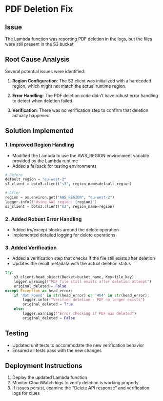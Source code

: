 # PDF Deletion Fix

## Issue
The Lambda function was reporting PDF deletion in the logs, but the files were still present in the S3 bucket.

## Root Cause Analysis
Several potential issues were identified:

1. **Region Configuration**: The S3 client was initialized with a hardcoded region, which might not match the actual runtime region.

2. **Error Handling**: The PDF deletion code didn't have robust error handling to detect when deletion failed.

3. **Verification**: There was no verification step to confirm that deletion actually happened.

## Solution Implemented

### 1. Improved Region Handling
- Modified the Lambda to use the AWS_REGION environment variable provided by the Lambda runtime
- Added a fallback for testing environments

```python
# Before
default_region = "eu-west-2"  
s3_client = boto3.client("s3", region_name=default_region)

# After
region = os.environ.get("AWS_REGION", "eu-west-2")
logger.info(f"Using AWS region: {region}")
s3_client = boto3.client("s3", region_name=region)
```

### 2. Added Robust Error Handling
- Added try/except blocks around the delete operation
- Implemented detailed logging for delete operations

### 3. Added Verification
- Added a verification step that checks if the file still exists after deletion
- Updates the result metadata with the actual deletion status

```python
try:
    s3_client.head_object(Bucket=bucket_name, Key=file_key)
    logger.warning(f"PDF file still exists after deletion attempt")
    original_deleted = False
except Exception as head_error:
    if 'Not Found' in str(head_error) or '404' in str(head_error):
        logger.info(f"Verified deletion - PDF no longer exists")
        original_deleted = True
    else:
        logger.warning(f"Error checking if PDF was deleted")
        original_deleted = False
```

## Testing
- Updated unit tests to accommodate the new verification behavior
- Ensured all tests pass with the new changes

## Deployment Instructions
1. Deploy the updated Lambda function
2. Monitor CloudWatch logs to verify deletion is working properly
3. If issues persist, examine the "Delete API response" and verification logs for clues